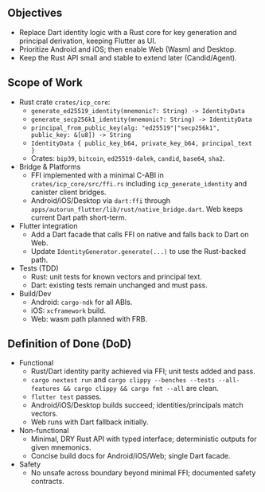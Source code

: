 ## Objectives
- Replace Dart identity logic with a Rust core for key generation and principal derivation, keeping Flutter as UI.
- Prioritize Android and iOS; then enable Web (Wasm) and Desktop.
- Keep the Rust API small and stable to extend later (Candid/Agent).

## Scope of Work
- Rust crate `crates/icp_core`:
  - `generate_ed25519_identity(mnemonic?: String) -> IdentityData`
  - `generate_secp256k1_identity(mnemonic?: String) -> IdentityData`
  - `principal_from_public_key(alg: "ed25519"|"secp256k1", public_key: &[u8]) -> String`
  - `IdentityData { public_key_b64, private_key_b64, principal_text }`
  - Crates: `bip39`, `bitcoin`, `ed25519-dalek`, `candid`, `base64`, `sha2`.
- Bridge & Platforms
  - FFI implemented with a minimal C-ABI in `crates/icp_core/src/ffi.rs` including `icp_generate_identity` and canister client bridges.
  - Android/iOS/Desktop via `dart:ffi` through `apps/autorun_flutter/lib/rust/native_bridge.dart`. Web keeps current Dart path short-term.
- Flutter integration
  - Add a Dart facade that calls FFI on native and falls back to Dart on Web.
  - Update `IdentityGenerator.generate(...)` to use the Rust-backed path.
- Tests (TDD)
  - Rust: unit tests for known vectors and principal text.
  - Dart: existing tests remain unchanged and must pass.
- Build/Dev
  - Android: `cargo-ndk` for all ABIs.
  - iOS: `xcframework` build.
  - Web: wasm path planned with FRB.

## Definition of Done (DoD)
- Functional
  - Rust/Dart identity parity achieved via FFI; unit tests added and pass.
  - `cargo nextest run` and `cargo clippy --benches --tests --all-features && cargo clippy && cargo fmt --all` are clean.
  - `flutter test` passes.
  - Android/iOS/Desktop builds succeed; identities/principals match vectors.
  - Web runs with Dart fallback initially.
- Non-functional
  - Minimal, DRY Rust API with typed interface; deterministic outputs for given mnemonics.
  - Concise build docs for Android/iOS/Web; single Dart facade.
- Safety
  - No unsafe across boundary beyond minimal FFI; documented safety contracts.
